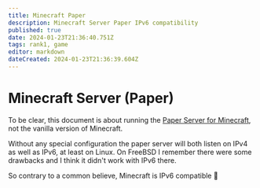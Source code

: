 ```yaml
---
title: Minecraft Paper
description: Minecraft Server Paper IPv6 compatibility
published: true
date: 2024-01-23T21:36:40.751Z
tags: rank1, game
editor: markdown
dateCreated: 2024-01-23T21:36:39.604Z
---
```


# Minecraft Server (Paper)

To be clear, this document is about running the [Paper Server for Minecraft](https://papermc.io/), not the vanilla version of Minecraft.

Without any special configuration the paper server will both listen on IPv4 as well as IPv6, at least on Linux. On FreeBSD I remember there were some drawbacks and I think it didn't work with IPv6 there.

So contrary to a common believe, Minecraft is IPv6 compatible :1st_place_medal: